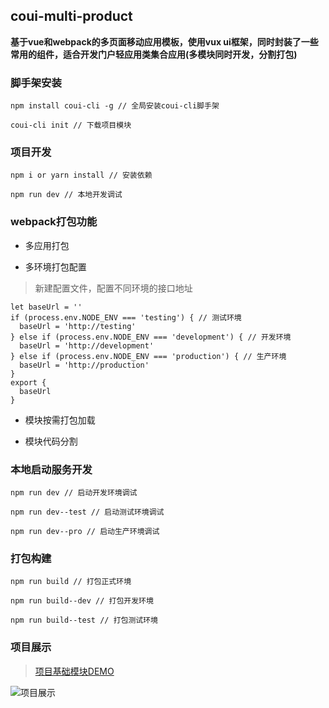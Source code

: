 ## coui-multi-product

**基于vue和webpack的多页面移动应用模板，使用vux ui框架，同时封装了一些常用的组件，适合开发门户轻应用类集合应用(多模块同时开发，分割打包)**

### 脚手架安装

```
npm install coui-cli -g // 全局安装coui-cli脚手架

coui-cli init // 下载项目模块
```

### 项目开发

```
npm i or yarn install // 安装依赖

npm run dev // 本地开发调试
```

### webpack打包功能

+ 多应用打包


+ 多环境打包配置

> 新建配置文件，配置不同环境的接口地址

```
let baseUrl = ''
if (process.env.NODE_ENV === 'testing') { // 测试环境
  baseUrl = 'http://testing'
} else if (process.env.NODE_ENV === 'development') { // 开发环境
  baseUrl = 'http://development'
} else if (process.env.NODE_ENV === 'production') { // 生产环境
  baseUrl = 'http://production'
}
export {
  baseUrl
}
```

+ 模块按需打包加载

+ 模块代码分割 


### 本地启动服务开发

```
npm run dev // 启动开发环境调试

npm run dev--test // 启动测试环境调试

npm run dev--pro // 启动生产环境调试
```

### 打包构建

```
npm run build // 打包正式环境

npm run build--dev // 打包开发环境

npm run build--test // 打包测试环境
```

### 项目展示

> [项目基础模块DEMO](http://xiaoyueyue.com.cn:8080/coui-demo/index/index.html)

![项目展示](http://xiaoyueyue.com.cn:8080/coui-demo.png)